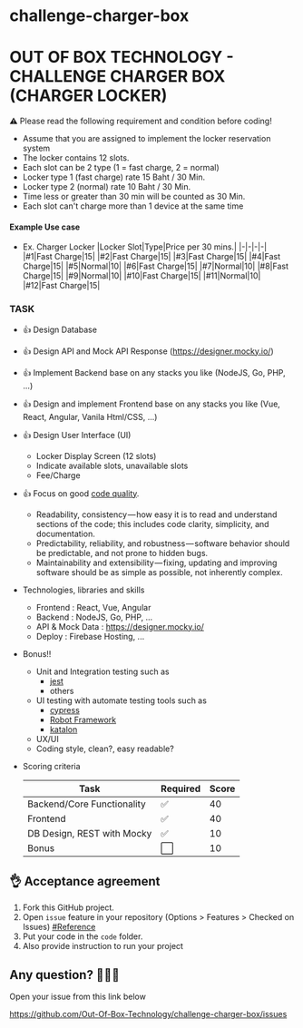 # challenge-charger-box
# OUT OF BOX TECHNOLOGY - CHALLENGE CHARGER BOX (CHARGER LOCKER) 

:warning: Please read the following requirement and condition before coding!
- Assume that you are assigned to implement the locker reservation system 
- The locker contains 12 slots.
- Each slot can be 2 type (1 = fast charge, 2 = normal)
- Locker type 1 (fast charge) rate 15 Baht / 30 Min.
- Locker type 2 (normal) rate 10 Baht / 30 Min.
- Time less or greater than 30 min will be counted as 30 Min.
- Each slot can't charge more than 1 device at the same time

#### Example Use case
    
- Ex. Charger Locker
    |Locker Slot|Type|Price per 30 mins.|
    |-|-|-|-|
    |#1|Fast Charge|15|
    |#2|Fast Charge|15|
    |#3|Fast Charge|15|
    |#4|Fast Charge|15|
    |#5|Normal|10|
    |#6|Fast Charge|15|
    |#7|Normal|10|
    |#8|Fast Charge|15|
    |#9|Normal|10|
    |#10|Fast Charge|15|
    |#11|Normal|10|
    |#12|Fast Charge|15|

### TASK
- :+1: Design Database
- :+1: Design API and Mock API Response (https://designer.mocky.io/)
- :+1: Implement Backend base on any stacks you like (NodeJS, Go, PHP, ...)
- :+1: Design and implement Frontend base on any stacks you like (Vue, React, Angular, Vanila Html/CSS, ...)
- :+1: Design User Interface (UI)
  - Locker Display Screen (12 slots)
  - Indicate available slots, unavailable slots
  - Fee/Charge
- :+1: Focus on good [code quality](https://medium.com/@mkt_43322/why-is-code-quality-such-a-big-deal-for-developers-91bdace85d44).
  - Readability, consistency — how easy it is to read and understand sections of the code; this includes code clarity, simplicity, and documentation.
  - Predictability, reliability, and robustness — software behavior should be predictable, and not prone to hidden bugs.
  - Maintainability and extensibility — fixing, updating and improving software should be as simple as possible, not inherently complex.
- Technologies, libraries and skills
  - Frontend : React, Vue, Angular
  - Backend : NodeJS, Go, PHP, ...
  - API  & Mock Data : https://designer.mocky.io/
  - Deploy : Firebase Hosting, ...
- Bonus!!
    - Unit and Integration testing such as
        - [jest](https://jestjs.io/)
        - others
    - UI testing with automate testing tools such as
       - [cypress](https://www.cypress.io/)
       - [Robot Framework](https://robotframework.org/)
       - [katalon](https://www.katalon.com/)
    - UX/UI
    - Coding style, clean?, easy readable?
    
- Scoring criteria

    |Task|Required|Score|
    |-|-|-|
    |Backend/Core Functionality|:white_check_mark:|40|
    |Frontend|:white_check_mark:|40
    |DB Design, REST with Mocky|:white_check_mark:|10|
    |Bonus|:white_large_square:|10|


:ok_hand: Acceptance agreement
---

1. Fork this GitHub project.
2. Open `issue` feature in your repository (Options > Features > Checked on Issues) [#Reference](https://softwareengineering.stackexchange.com/questions/179468/forking-a-repo-on-github-but-allowing-new-issues-on-the-fork)
3. Put your code in the `code` folder.
4. Also provide instruction to run your project

Any question? :see_no_evil::hear_no_evil::speak_no_evil:
---
Open your issue from this link below

https://github.com/Out-Of-Box-Technology/challenge-charger-box/issues
